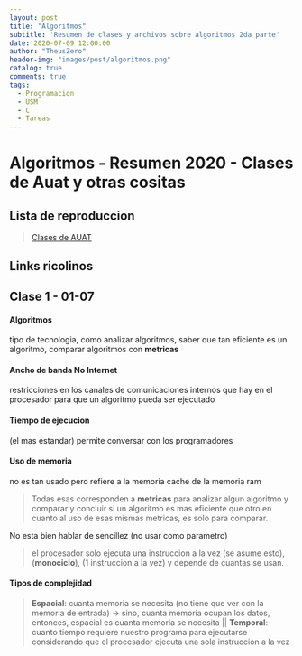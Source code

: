```yaml
---
layout: post
title: "Algoritmos"
subtitle: 'Resumen de clases y archivos sobre algoritmos 2da parte'
date: 2020-07-09 12:00:00
author: "TheusZero"
header-img: "images/post/algoritmos.png"
catalog: true
comments: true
tags:
  - Programacion
  - USM
  - C
  - Tareas
---
```


# Algoritmos - Resumen 2020 - Clases de Auat y otras cositas 

## Lista de reproduccion

> [Clases de AUAT](https://www.youtube.com/watch?v=5vagWigOdG4&list=PLgrda20pniFScjC1SgN-JtdmBZjoX7VaZ)

## Links ricolinos

## Clase 1 - 01-07

#### Algoritmos
tipo de tecnologia, como analizar algoritmos, saber que tan eficiente es un algoritmo, comparar algoritmos con **metricas**

#### Ancho de banda **No Internet**
restricciones en los canales de comunicaciones internos que hay en el procesador para que un algoritmo pueda ser ejecutado

#### Tiempo de ejecucion
(el mas estandar) permite conversar con los programadores

#### Uso de memoria
no es tan usado pero refiere a la memoria cache de la memoria ram

> Todas esas corresponden a **metricas** para analizar algun algoritmo y comparar y concluir si un algoritmo es mas eficiente que otro en cuanto al uso de esas mismas metricas, es solo para comparar.

No esta bien hablar de sencillez (no usar como parametro)

> el procesador solo ejecuta una instruccion a la vez (se asume esto), (**monociclo**), (1 instruccion a la vez) y depende de cuantas se usan.

#### Tipos de complejidad

> **Espacial**: cuanta memoria se necesita (no tiene que ver con la memoria de entrada) -> sino, cuanta memoria ocupan los datos, entonces, espacial es cuanta memoria se necesita || **Temporal**: cuanto tiempo requiere nuestro programa para ejecutarse considerando que el procesador ejecuta una sola instruccion a la vez